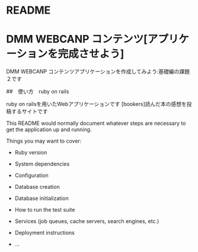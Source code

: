 # README

 # DMM WEBCANP コンテンツ[アプリケーションを完成させよう]

DMM WEBCANP コンテンツアプリケーションを作成してみよう:基礎編の課題２です

##　使い方　ruby on rails


ruby on railsを用いたWebアプリケーションです
[bookers]読んだ本の感想を投稿するサイトです


This README would normally document whatever steps are necessary to get the
application up and running.

Things you may want to cover:

* Ruby version

* System dependencies

* Configuration

* Database creation

* Database initialization

* How to run the test suite

* Services (job queues, cache servers, search engines, etc.)

* Deployment instructions

* ...

